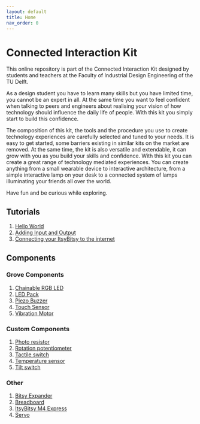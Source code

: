 ```yaml
---
layout: default
title: Home
nav_order: 0
---
```


# Connected Interaction Kit 

This online repository is part of the Connected Interaction Kit designed by students and teachers at the Faculty of Industrial Design Engineering of the TU Delft.

As a design student you have to learn many skills but you have limited time, you cannot be an expert in all. At the same time you want to feel confident when talking to peers and engineers about realising your vision of how technology should influence the daily life of people. With this kit you simply start to build this confidence.

The composition of this kit, the tools and the procedure you use to create technology experiences are carefully selected and tuned to your needs. It is easy to get started, some barriers existing in similar kits on the market are removed. At the same time, the kit is also versatile and extendable, it can grow with you as you build your skills and confidence.
With this kit you can create a great range of technology mediated experiences. You can create anything from a small wearable device to interactive architecture, from a simple interactive lamp on your desk to a connected system of lamps illuminating your friends all over the world.

Have fun and be curious while exploring.

## Tutorials
1. [Hello World](tutorials/01-hello-world/index.md)
2. [Adding Input and Output](tutorials/02-adding-input-and-output/index.md)
3. [Connecting your ItsyBitsy to the internet](tutorials/03-connect-to-the-internet/index.md)


## Components
### Grove Components
1. [Chainable RGB LED](components/chainable-rgb-led/chainable-rgb-led.md)
2. [LED Pack](components/led-pack/led-pack.md)
3. [Piezo Buzzer](components/piezo-buzzer/piezo-buzzer.md)
4. [Touch Sensor](components/touch-sensor/touch-sensor.md)
5. [Vibration Motor](components/vibration-motor/vibration-motor.md)
   

### Custom Components
1. [Photo resistor](components/photo-resistor/photo-resistor.md)
2. [Rotation potentiometer](components/rotation-potentiometer/rotation-potentiometer.md)
3. [Tactile switch](components/tactile-switch/tactile-switch.md)
4. [Temperature sensor](components/temperature-sensor/temperature-sensor.md)
5. [Tilt switch](components/tilt-switch/tilt-switch.md)

### Other
1. [Bitsy Expander](components/bitsy-expander/bitsy-expander.md)
2. [Breadboard](components/breadboard/breadboard.md)
3. [ItsyBitsy M4 Express](components/itsybitsy-m4-express/itsybitsy-m4-express.md)
4. [Servo](components/servo/servo.md)
